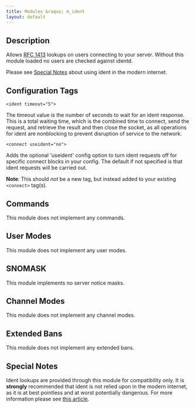 ```yaml
---
title: Modules &raquo; m_ident
layout: default
---
```


## Description

Allows [RFC 1413](http://www.ietf.org/rfc/rfc1413.txt) lookups on users connecting to your server. Without this module 
loaded no users are checked against identd.

Please see [Special Notes](ident.md#special-notes) about using ident in the modern internet.

## Configuration Tags

`<ident timeout="5">`

The timeout value is the number of seconds to wait for an ident response. This is a total waiting time, which is the 
combined time to connect, send the request, and retrieve the result and then close the socket, as all operations for 
ident are nonblocking to prevent disruption of service to the network.

`<connect useident="no">`

Adds the optional 'useident' config option to turn ident requests off for specific connect blocks in your config. 
The default if not specified is that ident requests will be carried out.

**Note**: This should *not* be a new tag, but instead added to your existing `<connect>` tag(s). 


## Commands

This module does not implement any commands.

## User Modes

This module does not implement any user modes.

## SNOMASK

This module implements no server notice masks.

## Channel Modes

This module does not implement any channel modes.

## Extended Bans

This module does not implement any extended bans.

## Special Notes

Ident lookups are provided through this module for compatibility only. It is **strongly** recommended that ident is not 
relied upon in the modern internet, as it is at best pointless and at worst potentially dangerous. 
For more information please see [this article](http://web.archive.org/web/20050828200336/http://www.clock.org/~fair/opinion/identd.html).
